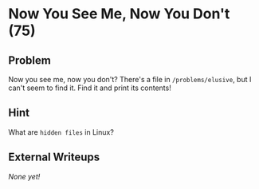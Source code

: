 # Now You See Me, Now You Don't (75)

## Problem

Now you see me, now you don't? There's a file in `/problems/elusive`, but I can't seem to find it. Find it and print its contents!

## Hint

What are `hidden files` in Linux?

## External Writeups

*None yet!*